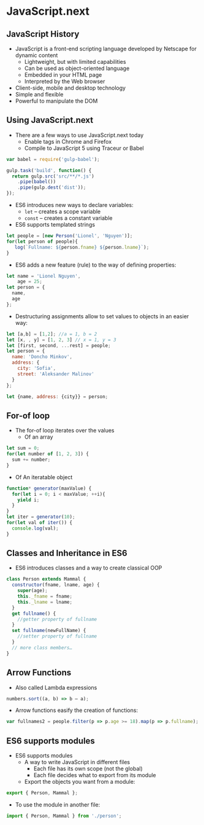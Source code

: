 # JavaScript.next
## JavaScript History
* JavaScript is a front-end scripting language developed by Netscape for dynamic content
  * Lightweight, but with limited capabilities
  * Can be used as object-oriented language
  * Embedded in your HTML page
  * Interpreted by the Web browser
* Client-side, mobile and desktop technology
* Simple and flexible
* Powerful to manipulate the DOM

## Using JavaScript.next
* There are a few ways to use JavaScript.next today
  * Enable tags in Chrome and Firefox
  * Compile to JavaScript 5 using Traceur or Babel
  
```javascript
var babel = require('gulp-babel');

gulp.task('build', function() {
  return gulp.src('src/**/*.js')
    .pipe(babel())
    .pipe(gulp.dest('dist'));
});
```

* ES6 introduces new ways to declare variables:
  * ```let``` – creates a scope variable
  * ```const``` – creates a constant variable
* ES6 supports templated strings

```javascript
let people = [new Person('Lionel', 'Nguyen')];
for(let person of people){
   log(`Fullname: ${person.fname} ${person.lname}`);
}
```

* ES6 adds a new feature (rule) to the way of defining properties:

```javascript
let name = 'Lionel Nguyen',
    age = 25;
let person = {
  name,
  age
};
```

* Destructuring assignments allow to set values to objects in an easier way:

```javascript
let [a,b] = [1,2]; //a = 1, b = 2
let [x, , y] = [1, 2, 3] // x = 1, y = 3
let [first, second, ...rest] = people;
let person = {
  name: 'Doncho Minkov',
  address: {
    city: 'Sofia',
    street: 'Aleksander Malinov'
  }
};

let {name, address: {city}} = person;
```

## For-of loop
* The for-of loop iterates over the values
  * Of an array

```javascript
let sum = 0;
for(let number of [1, 2, 3]) {
  sum += number;
}
```

  * Of An iteratable object
  
```javascript
function* generator(maxValue) {
  for(let i = 0; i < maxValue; ++i){
    yield i;
  }
}
let iter = generator(10);
for(let val of iter()) {
  console.log(val);
}
```

## Classes and Inheritance in ES6
* ES6 introduces classes and a way to create classical OOP

```javascript
class Person extends Mammal {
  constructor(fname, lname, age) {
    super(age);
    this._fname = fname;
    this._lname = lname;
  }
  get fullname() {
    //getter property of fullname
  }
  set fullname(newFullName) {
    //setter property of fullname
  }
  // more class members…
}
```

## Arrow Functions
* Also called Lambda expressions

```javascript
numbers.sort((a, b) => b – a);
```

* Arrow functions easify the creation of functions:

```javascript
var fullnames2 = people.filter(p => p.age >= 18).map(p => p.fullname);
```

## ES6 supports modules
* ES6 supports modules
  * A way to write JavaScript in different files
    * Each file has its own scope (not the global)
    * Each file decides what to export from its module
  * Export the objects you want from a module:
  
```javascript
export { Person, Mammal };
```

  * To use the module in another file:
  
```javascript
import { Person, Mammal } from './person';
```
